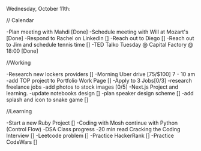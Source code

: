 Wednesday, October 11th:

// Calendar

-Plan meeting with Mahdi [Done]
-Schedule meeting with Will at Mozart's [Done]
-Respond to Rachel on LinkedIn []
-Reach out to Diego []
-Reach out to Jim and schedule tennis time []
-TED Talko Tuesday @ Capital Factory @ 18:00 [Done]

//Working

-Research new lockers providers []
-Morning Uber drive [75/$100] 7 - 10 am
-add TOP project to Portfolio Work Page []
-Apply to 3 Jobs[0/3]
-research freelance jobs
-add photos to stock images [0/5]
-Next.js Project and learning.
-update notebooks design []
-plan speaker design scheme []
-add splash and icon to snake game []

//Learning

-Start a new Ruby Project []
-Coding with Mosh continue with Python (Control Flow)
-DSA Class progress
-20 min read Cracking the Coding Interview []
-Leetcode problem []
-Practice HackerRank []
-Practice CodeWars []
